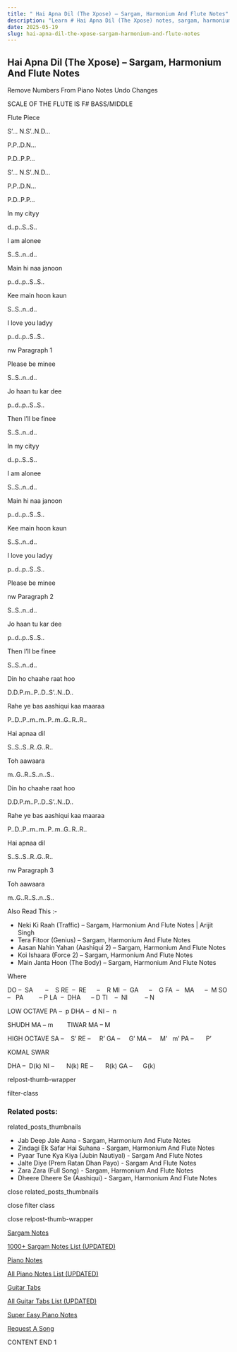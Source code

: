 ```yaml
---
title: " Hai Apna Dil (The Xpose) – Sargam, Harmonium And Flute Notes"
description: "Learn # Hai Apna Dil (The Xpose) notes, sargam, harmonium notations and flute notes. Easy step-by-step tutorial for beginners."
date: 2025-05-19
slug: hai-apna-dil-the-xpose-sargam-harmonium-and-flute-notes
---
```


## Hai Apna Dil (The Xpose) – Sargam, Harmonium And Flute Notes

Remove Numbers From Piano Notes
Undo Changes

SCALE OF THE FLUTE IS F# BASS/MIDDLE

Flute Piece

S’… N.S’..N.D…

P.P..D.N…

P.D..P.P…

S’… N.S’..N.D…

P.P..D.N…

P.D..P.P…

In my cityy

d..p..S..S..

I am alonee

S..S..n..d..

Main hi naa janoon

p..d..p..S..S..

Kee main hoon kaun

S..S..n..d..

I love you ladyy

p..d..p..S..S..

nw Paragraph 1

Please be minee

S..S..n..d..

Jo haan tu kar dee

p..d..p..S..S..

Then I’ll be finee

S..S..n..d..

In my cityy

d..p..S..S..

I am alonee

S..S..n..d..

Main hi naa janoon

p..d..p..S..S..

Kee main hoon kaun

S..S..n..d..

I love you ladyy

p..d..p..S..S..

Please be minee

nw Paragraph 2

S..S..n..d..

Jo haan tu kar dee

p..d..p..S..S..

Then I’ll be finee

S..S..n..d..

Din ho chaahe raat hoo

D.D.P.m..P..D..S’..N..D..

Rahe ye bas aashiqui kaa maaraa

P..D..P..m..m..P..m..G..R..R..

Hai apnaa dil

S..S..S..R..G..R..

Toh aawaara

m..G..R..S..n..S..

Din ho chaahe raat hoo

D.D.P.m..P..D..S’..N..D..

Rahe ye bas aashiqui kaa maaraa

P..D..P..m..m..P..m..G..R..R..

Hai apnaa dil

S..S..S..R..G..R..

nw Paragraph 3

Toh aawaara

m..G..R..S..n..S..

Also Read This :-

- Neki Ki Raah (Traffic) – Sargam, Harmonium And Flute Notes | Arijit Singh
- Tera Fitoor (Genius) – Sargam, Harmonium And Flute Notes
- Aasan Nahin Yahan (Aashiqui 2) – Sargam, Harmonium And Flute Notes
- Koi Ishaara (Force 2) – Sargam, Harmonium And Flute Notes
- Main Janta Hoon (The Body) – Sargam, Harmonium And Flute Notes

Where

DO –  SA       –    S
RE  –  RE      –    R
MI  –  GA      –    G
FA  –   MA      –  M
SO  –   PA         – P
LA  –  DHA      – D
TI    –  NI          – N

LOW OCTAVE
PA –  p
DHA –  d
NI –  n

SHUDH MA – m        TIWAR MA – M

HIGH OCTAVE
SA –    S’
RE –     R’
GA –     G’
MA –     M’   m’
PA –       P’

KOMAL SWAR

DHA –  D(k)
NI –       N(k)
RE –       R(k)
GA –      G(k)

relpost-thumb-wrapper

filter-class

### Related posts:

related_posts_thumbnails

- Jab Deep Jale Aana - Sargam, Harmonium And Flute Notes
- Zindagi Ek Safar Hai Suhana - Sargam, Harmonium And Flute Notes
- Pyaar Tune Kya Kiya (Jubin Nautiyal) - Sargam And Flute Notes
- Jalte Diye (Prem Ratan Dhan Payo) - Sargam And Flute Notes
- Zara Zara (Full Song) - Sargam, Harmonium And Flute Notes
- Dheere Dheere Se (Aashiqui) - Sargam, Harmonium And Flute Notes

close related_posts_thumbnails

close filter class

close relpost-thumb-wrapper

[Sargam Notes](/sargam-notes.html)

[1000+ Sargam Notes List (UPDATED)](/all-songs-list-sargam-notes.html)

[Piano Notes](/piano-notes.html)

[All Piano Notes List (UPDATED)](/all-songs-list-piano-notes.html)

[Guitar Tabs](/guitar-tabs.html)

[All Guitar Tabs List (UPDATED)](/all-songs-list-guitar-tabs.html)

[Super Easy Piano Notes](https://studywall.in/)

[Request A Song](/request-a-song.html)

CONTENT END 1
